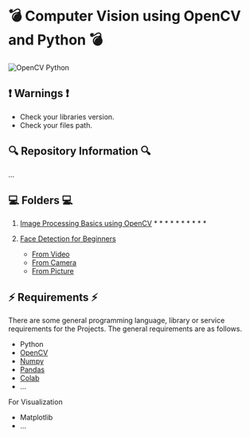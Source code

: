 # 💣 Computer Vision using OpenCV and Python 💣

![OpenCV Python](https://miro.medium.com/max/568/1*4NGm_eV4mR2gx-BcuWACYQ.png)

## ❗ Warnings ❗
* Check your libraries version.
* Check your files path.

## 🔍 Repository Information 🔍
...

## 💻 Folders 💻
1. [Image Processing Basics using OpenCV](https://github.com/alicenkbaytop/Computer-Vision-OpenCV-Python/tree/main/image_processing_with_opencv)
   * 
   * 
   * 
   * 
   * 
   * 
   *
   * 
   * 
   * 
 
2. [Face Detection for Beginners](https://github.com/alicenkbaytop/Computer-Vision-OpenCV-Python/tree/main/opencv_face_detection)
   * [From Video](https://github.com/alicenkbaytop/Computer-Vision-OpenCV-Python/tree/main/opencv_face_detection/face_det_vid)
   * [From Camera](https://github.com/alicenkbaytop/Computer-Vision-OpenCV-Python/tree/main/opencv_face_detection/face_det_cam)
   * [From Picture](https://github.com/alicenkbaytop/Computer-Vision-OpenCV-Python/tree/main/opencv_face_detection/face_det_pic)

## ⚡ Requirements ⚡

There are some general programming language, library or service requirements for the Projects. The general requirements are as follows.
 *  Python
 *  [OpenCV](https://medium.com/@baytop.alicenk/face-detection-using-python-and-opencv-for-beginners-8b45d47b37f9)
 *  [Numpy](https://medium.com/@baytop.alicenk/numpy-%C3%B6%C4%9Frenmek-0-d7b35876adfe)
 *  [Pandas](https://medium.com/@baytop.alicenk/pandas-%C3%B6%C4%9Frenmek-0-64ad05faf8e8)
 *  [Colab](https://medium.com/developer-student-clubs-altinbas/colab-guide-for-beginners-394f66b59d20)
 * ...
 
For Visualization
 *	Matplotlib
 * ...
